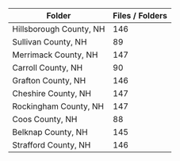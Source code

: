 | Folder                  |   Files / Folders |
|-------------------------|-------------------|
| Hillsborough County, NH |               146 |
| Sullivan County, NH     |                89 |
| Merrimack County, NH    |               147 |
| Carroll County, NH      |                90 |
| Grafton County, NH      |               146 |
| Cheshire County, NH     |               147 |
| Rockingham County, NH   |               147 |
| Coos County, NH         |                88 |
| Belknap County, NH      |               145 |
| Strafford County, NH    |               146 |